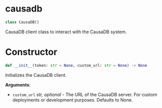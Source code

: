 <a id="causadb"></a>

# causadb

<a id="causadb.CausaDB"></a>


```python
class CausaDB()
```

CausaDB client class to interact with the CausaDB system.

<a id="causadb.CausaDB.__init__"></a>

# Constructor

```python
def __init__(token: str = None, custom_url: str = None) -> None
```

Initializes the CausaDB client.

**Arguments**:

- `custom_url` _str, optional_ - The URL of the CausaDB server. For custom deployments or development purposes. Defaults to None.

<a id="causadb.CausaDB.set_token"></a>

